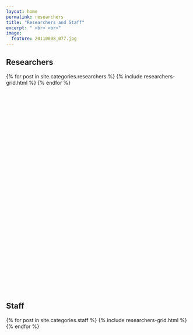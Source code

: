 ```yaml
---
layout: home
permalink: researchers
title: "Researchers and Staff"
excerpt: " <br> <br>"
image:
  feature: 20110808_077.jpg
---
```

<h2 class="post-title">Researchers</h2>
<div class="tiles">
{% for post in site.categories.researchers %}
	{% include researchers-grid.html %}
{% endfor %}
</div><!-- /.tiles -->
<br><br><br><br><br><br><br><br><br><br><br><br><br><br>
<br><br><br><br><br><br><br><br><br><br><br><br><br><br>
<br><br><br><br><br>

<div><h2 class="post-title">Staff</h2></div>
<div class="tiles">
{% for post in site.categories.staff %}
	{% include researchers-grid.html %}
{% endfor %}
</div><!-- /.tiles -->
